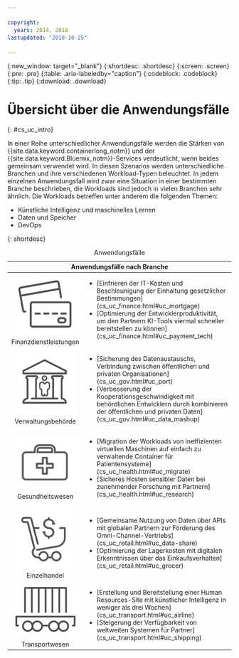 ```yaml
---

copyright:
  years: 2014, 2018
lastupdated: "2018-10-25"

---
```


{:new_window: target="_blank"}
{:shortdesc: .shortdesc}
{:screen: .screen}
{:pre: .pre}
{:table: .aria-labeledby="caption"}
{:codeblock: .codeblock}
{:tip: .tip}
{:download: .download}




# Übersicht über die Anwendungsfälle
{: #cs_uc_intro}

In einer Reihe unterschiedlicher Anwendungsfälle werden die Stärken von {{site.data.keyword.containerlong_notm}} und der {{site.data.keyword.Bluemix_notm}}-Services verdeutlicht, wenn beides gemeinsam verwendet wird. In diesen Szenarios werden unterschiedliche Branchen und ihre verschiedenen Workload-Typen beleuchtet. In jedem einzelnen Anwendungsfall wird zwar eine Situation in einer bestimmten Branche beschrieben, die Workloads sind jedoch in vielen Branchen sehr ähnlich. Die Workloads betreffen unter anderem die folgenden Themen:
* Künstliche Intelligenz und maschinelles Lernen
* Daten und Speicher
* DevOps

{: shortdesc}
<table summary="In der Tabelle sind die Anwendungsfälle aufgeführt. Die Zeilen sind von links nach rechts zu lesen; die Symbole in Zeile eins stehen für die jeweilige Branche, die Beschreibung befindet sich in Spalte zwei.">
<caption>Anwendungsfälle</caption>
  <thead>
  <th colspan=2>Anwendungsfälle nach Branche</th>
  </thead>
  <tbody>
    <tr>
    <td align="center"><img src="icons/finance.svg" alt="Symbol an Vorderseite und Rückseite der Kreditkarte"/><br>Finanzdienstleistungen</td>
    <td><ul>
    <li>[Einfrieren der IT-Kosten und Beschleunigung der Einhaltung gesetzlicher Bestimmungen](cs_uc_finance.html#uc_mortgage)</li>
    <li>[Optimierung der Entwicklerproduktivität, um den Partnern KI-Tools viermal schneller bereitstellen zu können](cs_uc_finance.html#uc_payment_tech)</li>
    </ul></td>
     </tr>
     <tr>
     <td align="center"><img src="icons/gov.svg" alt="Symbol für das Gebäude einer Behörde mit Person im Gebäude"/><br>Verwaltungsbehörde</td>
     <td><ul>
    <li>[Sicherung des Datenaustauschs, Verbindung zwischen öffentlichen und privaten Organisationen](cs_uc_gov.html#uc_port)</li>
     <li>[Verbesserung der Kooperationsgeschwindigkeit mit behördlichen Entwicklern durch kombinieren der öffentlichen und privaten Daten](cs_uc_gov.html#uc_data_mashup)</li></ul></td>
      </tr>
    <tr>
      <td align="center"><img src="icons/health.svg" alt="Symbol eines Medizinkoffers"/><br>Gesundheitswesen</td>
      <td><ul>
     <li>[Migration der Workloads von ineffizienten virtuellen Maschinen auf einfach zu verwaltende Container für Patientensysteme](cs_uc_health.html#uc_migrate)</li>
      <li>[Sicheres Hosten sensibler Daten bei zunehmender Forschung mit Partnern](cs_uc_health.html#uc_research)</li>
      </ul></td>
      </tr>
      <tr>
         <td align="center"><img src="icons/retail.svg" alt="Symbol für Einkaufswagen mit Währungssymbol"/><br>Einzelhandel</td>
         <td><ul>
        <li>[Gemeinsame Nutzung von Daten über APIs mit globalen Partnern zur Förderung des Omni-Channel-Vertriebs](cs_uc_retail.html#uc_data-share)</li>
         <li>[Optimierung der Lagerkosten mit digitalen Erkenntnissen über das Einkaufsverhalten](cs_uc_retail.html#uc_grocer)</li>
              </ul></td>
          </tr>
      <tr>
       <td align="center"><img src="icons/transport.svg" alt="Symbol eines Eisenbahnwaggons mit Containern"/><br>Transportwesen</td>
           <td><ul>
          <li>[Erstellung und Bereitstellung einer Human Resources-Site mit künstlicher Intelligenz in weniger als drei Wochen](cs_uc_transport.html#uc_airline)</li>
           <li>[Steigerung der Verfügbarkeit von weltweiten Systemen für Partner](cs_uc_transport.html#uc_shipping)</li></ul></td>
      </tr>
  </tbody>
  </table>
